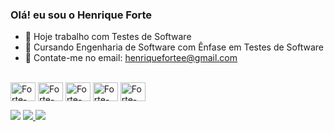### Olá! eu sou o Henrique Forte


- 💼 Hoje trabalho com Testes de Software
- 🌱 Cursando Engenharia de Software com Ênfase em Testes de Software
- 👯 Contate-me no email:  henriquefortee@gmail.com

<div style="display: inline_block"><br>
  <img align="center" alt="Forte-Se" height="30" width="40" src="https://img.icons8.com/?size=512id=VOnRj9vGpXV8format=png">
  <img align="center" alt="Forte-Cy" height="30" width="40" src="https://www.svgrepo.com/show/374271/cypress-opened.svg">
  <img align="center" alt="Forte-Pm" height="30" width="40" src="https://www.svgrepo.com/show/354202/postman-icon.svg">
  <img align="center" alt="Forte-Insomnia" height="30" width="40" src="https://www.svgrepo.com/show/353904/insomnia.svg">
  <img align="center" alt="Forte-Git" height="30" width="40" src="https://www.svgrepo.com/show/452210/git.svg">
  
</div>

<p>
<p>
<div> 
  <a href="https://www.linkedin.com/in/henrique-fortee/" target="_blank"><img src="https://img.shields.io/badge/-LinkedIn-%230077B5?style=for-the-badge&logo=linkedin&logoColor=white" target="_blank"></a> 
  <a href = "mailto:henriquefortee@gmail.com"><img src="https://img.shields.io/badge/-Gmail-%23333?style=for-the-badge&logo=gmail&logoColor=white" target="_blank"</a>
  <a href="https://www.instagram.com/fortehenri/" target="_blank"><img src="https://img.shields.io/badge/-Instagram-%23E4405F?style=for-the-badge&logo=instagram&logoColor=white" target="_blank"></a>
  
</div>
